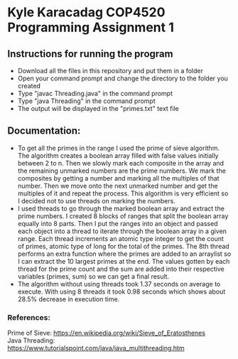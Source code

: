# Kyle Karacadag COP4520 Programming Assignment 1

## Instructions for running the program
 - Download all the files in this repository and put them in a folder
 - Open your command prompt and change the directory to the folder you created
 - Type "javac Threading.java" in the command prompt
 - Type "java Threading" in the command prompt
 - The output will be displayed in the "primes.txt" text file

## Documentation:
 - To get all the primes in the range I used the prime of sieve algorithm. The algorithm creates a boolean array filled with false values initially between 2 to n. Then we slowly mark each composite in the array and the remaining unmarked numbers are the prime numbers. We mark the composites by getting a number and marking all the multiples of that number. Then we move onto the next unmarked number and get the multiples of it and repeat the process. This algorithm is very efficient so I decided not to use threads on marking the numbers.
 - I used threads to go through the marked boolean array and extract the prime numbers. I created 8 blocks of ranges that split the boolean array equally into 8 parts. Then I put the ranges into an object and passed each object into a thread to iterate through the boolean array in a given range. Each thread increments an atomic type integer to get the count of primes, atomic type of long for the total of the primes. The 8th thread performs an extra function where the primes are added to an arraylist so I can extract the 10 largest primes at the end. The values gotten by each thread for the prime count and the sum are added into their respective variables (primes, sum) so we can get a final result.
 - The algorithm without using threads took 1.37 seconds on average to execute. With using 8 threads it took 0.98 seconds which shows about 28.5% decrease in execution time.

### References:
Prime of Sieve: https://en.wikipedia.org/wiki/Sieve_of_Eratosthenes <br/>
Java Threading: https://www.tutorialspoint.com/java/java_multithreading.htm
